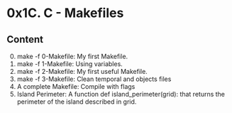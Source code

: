 # 0x1C. C - Makefiles

## Content

0. make -f 0-Makefile: My first Makefile.
1. make -f 1-Makefile: Using variables.
2. make -f 2-Makefile: My first useful Makefile.
3. make -f 3-Makefile: Clean temporal and objects files
4. A complete Makefile: Compile with flags
5. Island Perimeter: A function def island_perimeter(grid): that returns the perimeter of the island described in grid.